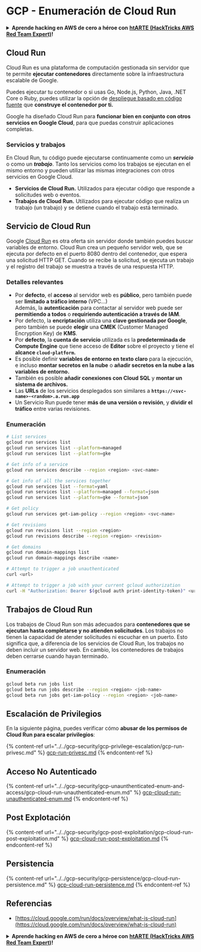 # GCP - Enumeración de Cloud Run

<details>

<summary><strong>Aprende hacking en AWS de cero a héroe con</strong> <a href="https://training.hacktricks.xyz/courses/arte"><strong>htARTE (HackTricks AWS Red Team Expert)</strong></a><strong>!</strong></summary>

Otras formas de apoyar a HackTricks:

* Si quieres ver tu **empresa anunciada en HackTricks** o **descargar HackTricks en PDF**, consulta los [**PLANES DE SUSCRIPCIÓN**](https://github.com/sponsors/carlospolop)!
* Consigue el [**merchandising oficial de PEASS & HackTricks**](https://peass.creator-spring.com)
* Descubre [**La Familia PEASS**](https://opensea.io/collection/the-peass-family), nuestra colección de [**NFTs**](https://opensea.io/collection/the-peass-family) exclusivos
* **Únete al** 💬 [**grupo de Discord**](https://discord.gg/hRep4RUj7f) o al [**grupo de telegram**](https://t.me/peass) o **sígueme** en **Twitter** 🐦 [**@carlospolopm**](https://twitter.com/carlospolopm)**.**
* **Comparte tus trucos de hacking enviando PRs a los repositorios de GitHub** [**HackTricks**](https://github.com/carlospolop/hacktricks) y [**HackTricks Cloud**](https://github.com/carlospolop/hacktricks-cloud).

</details>

## Cloud Run <a href="#reviewing-cloud-run-configurations" id="reviewing-cloud-run-configurations"></a>

Cloud Run es una plataforma de computación gestionada sin servidor que te permite **ejecutar contenedores** directamente sobre la infraestructura escalable de Google.

Puedes ejecutar tu contenedor o si usas Go, Node.js, Python, Java, .NET Core o Ruby, puedes utilizar la opción de [despliegue basado en código fuente](https://cloud.google.com/run/docs/deploying-source-code) que **construye el contenedor por ti.**

Google ha diseñado Cloud Run para **funcionar bien en conjunto con otros servicios en Google Cloud**, para que puedas construir aplicaciones completas.

### Servicios y trabajos <a href="#services-and-jobs" id="services-and-jobs"></a>

En Cloud Run, tu código puede ejecutarse continuamente como un _**servicio**_ o como un _**trabajo**_. Tanto los servicios como los trabajos se ejecutan en el mismo entorno y pueden utilizar las mismas integraciones con otros servicios en Google Cloud.

* **Servicios de Cloud Run.** Utilizados para ejecutar código que responde a solicitudes web o eventos.
* **Trabajos de Cloud Run.** Utilizados para ejecutar código que realiza un trabajo (un trabajo) y se detiene cuando el trabajo está terminado.

## Servicio de Cloud Run

Google [Cloud Run](https://cloud.google.com/run) es otra oferta sin servidor donde también puedes buscar variables de entorno. Cloud Run crea un pequeño servidor web, que se ejecuta por defecto en el puerto 8080 dentro del contenedor, que espera una solicitud HTTP GET. Cuando se recibe la solicitud, se ejecuta un trabajo y el registro del trabajo se muestra a través de una respuesta HTTP.

### Detalles relevantes

* Por **defecto**, el **acceso** al servidor web es **público**, pero también puede ser **limitado a tráfico interno** (VPC...)\
Además, la **autenticación** para contactar al servidor web puede ser **permitiendo a todos** o **requiriendo autenticación a través de IAM**.
* Por defecto, la **encriptación** utiliza una **clave gestionada por Google**, pero también se puede **elegir** una **CMEK** (Customer Managed Encryption Key) de **KMS**.
* Por **defecto**, la **cuenta de servicio** utilizada es la **predeterminada de Compute Engine** que tiene acceso de **Editor** sobre el proyecto y tiene el **alcance `cloud-platform`.**
* Es posible definir **variables de entorno en texto claro** para la ejecución, e incluso **montar secretos en la nube** o **añadir secretos en la nube a las variables de entorno.**
* También es posible **añadir conexiones con Cloud SQL** y **montar un sistema de archivos.**
* Las **URLs** de los servicios desplegados son similares a **`https://<svc-name>-<random>.a.run.app`**
* Un Servicio Run puede tener **más de una versión o revisión**, y **dividir el tráfico** entre varias revisiones.

### Enumeración
```bash
# List services
gcloud run services list
gcloud run services list --platform=managed
gcloud run services list --platform=gke

# Get info of a service
gcloud run services describe --region <region> <svc-name>

# Get info of all the services together
gcloud run services list --format=yaml
gcloud run services list --platform=managed --format=json
gcloud run services list --platform=gke --format=json

# Get policy
gcloud run services get-iam-policy --region <region> <svc-name>

# Get revisions
gcloud run revisions list --region <region>
gcloud run revisions describe --region <region> <revision>

# Get domains
gcloud run domain-mappings list
gcloud run domain-mappings describe <name>

# Attempt to trigger a job unauthenticated
curl <url>

# Attempt to trigger a job with your current gcloud authorization
curl -H "Authorization: Bearer $(gcloud auth print-identity-token)" <url>
```
## Trabajos de Cloud Run

Los trabajos de Cloud Run son más adecuados para **contenedores que se ejecutan hasta completarse y no atienden solicitudes**. Los trabajos no tienen la capacidad de atender solicitudes ni escuchar en un puerto. Esto significa que, a diferencia de los servicios de Cloud Run, los trabajos no deben incluir un servidor web. En cambio, los contenedores de trabajos deben cerrarse cuando hayan terminado.

### Enumeración
```bash
gcloud beta run jobs list
gcloud beta run jobs describe --region <region> <job-name>
gcloud beta run jobs get-iam-policy --region <region> <job-name>
```
## Escalación de Privilegios

En la siguiente página, puedes verificar cómo **abusar de los permisos de Cloud Run para escalar privilegios**:

{% content-ref url="../../gcp-security/gcp-privilege-escalation/gcp-run-privesc.md" %}
[gcp-run-privesc.md](../../gcp-security/gcp-privilege-escalation/gcp-run-privesc.md)
{% endcontent-ref %}

## Acceso No Autenticado

{% content-ref url="../../gcp-security/gcp-unaunthenticated-enum-and-access/gcp-cloud-run-unauthenticated-enum.md" %}
[gcp-cloud-run-unauthenticated-enum.md](../../gcp-security/gcp-unaunthenticated-enum-and-access/gcp-cloud-run-unauthenticated-enum.md)
{% endcontent-ref %}

## Post Explotación

{% content-ref url="../../gcp-security/gcp-post-exploitation/gcp-cloud-run-post-exploitation.md" %}
[gcp-cloud-run-post-exploitation.md](../../gcp-security/gcp-post-exploitation/gcp-cloud-run-post-exploitation.md)
{% endcontent-ref %}

## Persistencia

{% content-ref url="../../gcp-security/gcp-persistence/gcp-cloud-run-persistence.md" %}
[gcp-cloud-run-persistence.md](../../gcp-security/gcp-persistence/gcp-cloud-run-persistence.md)
{% endcontent-ref %}

## Referencias

* [https://cloud.google.com/run/docs/overview/what-is-cloud-run](https://cloud.google.com/run/docs/overview/what-is-cloud-run)

<details>

<summary><strong>Aprende hacking en AWS de cero a héroe con</strong> <a href="https://training.hacktricks.xyz/courses/arte"><strong>htARTE (HackTricks AWS Red Team Expert)</strong></a><strong>!</strong></summary>

Otras formas de apoyar a HackTricks:

* Si quieres ver tu **empresa anunciada en HackTricks** o **descargar HackTricks en PDF**, consulta los [**PLANES DE SUSCRIPCIÓN**](https://github.com/sponsors/carlospolop)!
* Consigue el [**merchandising oficial de PEASS & HackTricks**](https://peass.creator-spring.com)
* Descubre [**La Familia PEASS**](https://opensea.io/collection/the-peass-family), nuestra colección de [**NFTs**](https://opensea.io/collection/the-peass-family) exclusivos
* **Únete al** 💬 [**grupo de Discord**](https://discord.gg/hRep4RUj7f) o al [**grupo de Telegram**](https://t.me/peass) o **sigue** a **Twitter** 🐦 [**@carlospolopm**](https://twitter.com/carlospolopm)**.**
* **Comparte tus trucos de hacking enviando PRs a los repositorios de GitHub** [**HackTricks**](https://github.com/carlospolop/hacktricks) y [**HackTricks Cloud**](https://github.com/carlospolop/hacktricks-cloud).

</details>
